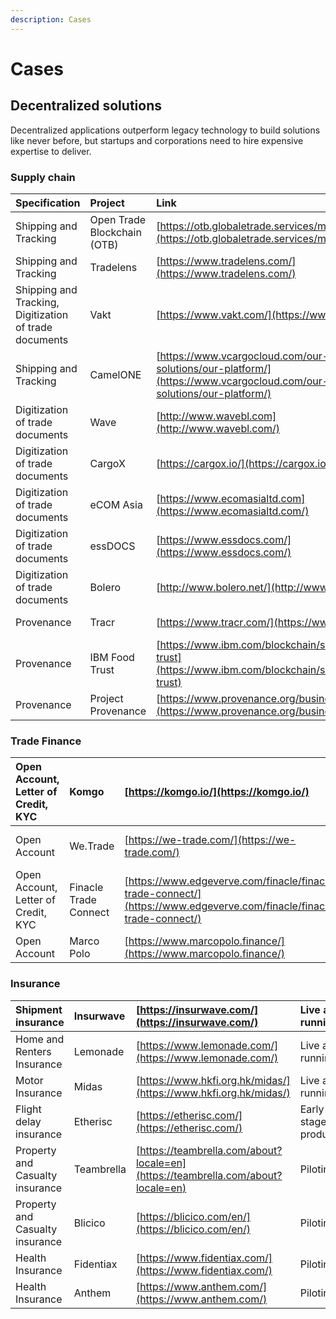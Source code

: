 ```yaml
---
description: Cases
---
```


# Cases

## Decentralized solutions 

Decentralized applications outperform legacy technology to build solutions like never before, but startups and corporations need to hire expensive expertise to deliver.  
  

### Supply chain 

| Specification | Project | Link | Status |
| :--- | :--- | :--- | :--- |
| Shipping and Tracking | Open Trade Blockchain \(OTB\) | [https://otb.globaletrade.services/mainpage](https://otb.globaletrade.services/mainpage) | Live and running |
| Shipping and Tracking | Tradelens | [https://www.tradelens.com/](https://www.tradelens.com/) | Live and running |
| Shipping and Tracking, Digitization of trade documents | Vakt | [https://www.vakt.com/](https://www.vakt.com/) | Early stage of production |
| Shipping and Tracking | CamelONE | [https://www.vcargocloud.com/our-solutions/our-platform/](https://www.vcargocloud.com/our-solutions/our-platform/) | Live and running |
| Digitization of trade documents | Wave | [http://www.wavebl.com](http://www.wavebl.com/) | Live and running |
| Digitization of trade documents | CargoX | [https://cargox.io/](https://cargox.io/) | Early stage of production |
| Digitization of trade documents | eCOM Asia | [https://www.ecomasialtd.com](https://www.ecomasialtd.com/) | Early stage of production |
| Digitization of trade documents | essDOCS | [https://www.essdocs.com/](https://www.essdocs.com/) | Piloting |
| Digitization of trade documents | Bolero | [http://www.bolero.net/](http://www.bolero.net/) | Piloting |
| Provenance | Tracr | [https://www.tracr.com/](https://www.tracr.com/) | Live and running |
| Provenance | IBM Food Trust | [https://www.ibm.com/blockchain/solutions/food-trust](https://www.ibm.com/blockchain/solutions/food-trust) | Live and running |
| Provenance | Project Provenance | [https://www.provenance.org/business/platform](https://www.provenance.org/business/platform) | Live and running |

### Trade Finance 

| Open Account, Letter of Credit, KYC | Komgo | [https://komgo.io/](https://komgo.io/) | Live and running |
| :--- | :--- | :--- | :--- |
| Open Account | We.Trade | [https://we-trade.com/](https://we-trade.com/) | Early stage of production |
| Open Account, Letter of Credit, KYC | Finacle Trade Connect | [https://www.edgeverve.com/finacle/finacle-trade-connect/](https://www.edgeverve.com/finacle/finacle-trade-connect/) | Piloting |
| Open Account | Marco Polo | [https://www.marcopolo.finance/](https://www.marcopolo.finance/) | Piloting |

### Insurance 

| Shipment insurance | Insurwave | [https://insurwave.com/](https://insurwave.com/) | Live and running |
| :--- | :--- | :--- | :--- |
| Home and Renters Insurance | Lemonade | [https://www.lemonade.com/](https://www.lemonade.com/) | Live and running |
| Motor Insurance | Midas | [https://www.hkfi.org.hk/midas/](https://www.hkfi.org.hk/midas/) | Live and running |
| Flight delay insurance | Etherisc | [https://etherisc.com/](https://etherisc.com/) | Early stage of production |
| Property and Casualty insurance | Teambrella | [https://teambrella.com/about?locale=en](https://teambrella.com/about?locale=en) | Piloting |
| Property and Casualty insurance | Blicico | [https://blicico.com/en/](https://blicico.com/en/) | Piloting |
| Health Insurance | Fidentiax | [https://www.fidentiax.com/](https://www.fidentiax.com/) | Piloting |
| Health Insurance | Anthem | [https://www.anthem.com/](https://www.anthem.com/) | Piloting |
